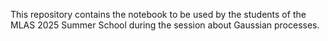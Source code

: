 This repository contains the notebook to be used by the students of the MLAS 2025 Summer School during the session about Gaussian processes.
